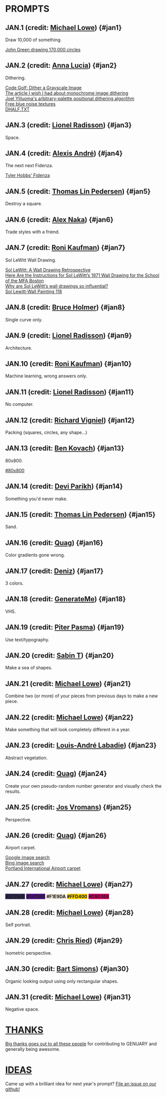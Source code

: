 # PROMPTS

## JAN.1 <span class="credit">(credit: [Michael Lowe](https://twitter.com/mrjlowe))</span> {#jan1}

Draw 10,000 of something.

[John Green drawing 170,000 circles](https://www.youtube.com/watch?v=ILMEVnVD8m8)  

## JAN.2 <span class="credit">(credit: [Anna Lucia](https://twitter.com/annaluciacodes))</span> {#jan2}

Dithering.

[Code Golf: Dither a Grayscale Image](https://codegolf.stackexchange.com/questions/26554/dither-a-grayscale-image)  
[The article I wish I had about monochrome image dithering](https://surma.dev/things/ditherpunk/)  
[Joel Yliluoma's arbitrary-palette positional dithering algorithm](https://bisqwit.iki.fi/story/howto/dither/jy/)  
[Free blue noise textures](http://momentsingraphics.de/BlueNoise.html)  
[DHALF.TXT](http://web.archive.org/web/20190316064436/http://www.efg2.com/Lab/Library/ImageProcessing/DHALF.TXT)  

## JAN.3 <span class="credit">(credit: [Lionel Radisson](https://twitter.com/makIO135/))</span> {#jan3}

Space.

## JAN.4 <span class="credit">(credit: [Alexis André](https://twitter.com/macTuitui))</span> {#jan4}

The next next Fidenza.

[Tyler Hobbs' Fidenza](https://tylerxhobbs.com/fidenza)  

## JAN.5 <span class="credit">(credit: [Thomas Lin Pedersen](https://twitter.com/thomasp85))</span> {#jan5}

Destroy a square.

## JAN.6 <span class="credit">(credit: [Alex Naka](https://www.instagram.com/bb_bygones))</span> {#jan6}

Trade styles with a friend.

## JAN.7 <span class="credit">(credit: [Roni Kaufman](https://twitter.com/KaufmanRoni))</span> {#jan7}

Sol LeWitt Wall Drawing.

[Sol LeWitt: A Wall Drawing Retrospective](https://massmoca.org/sol-lewitt/)  
[Here Are the Instructions for Sol LeWitt’s 1971 Wall Drawing for the School of the MFA Boston](https://observer.com/2012/10/here-are-the-instructions-for-sol-lewitts-1971-wall-drawing-for-the-school-of-the-mfa-boston/)  
[Why are Sol LeWitt’s wall drawings so influential?](https://publicdelivery.org/sol-lewitt-wall-drawings/)  
[Sol Lewitt-Wall Painting 118](https://illmindofryza1.wordpress.com/2016/08/17/sol-lewitt-wall-painting-118/)  

## JAN.8 <span class="credit">(credit: [Bruce Holmer](https://twitter.com/bruceHolmer))</span> {#jan8}

Single curve only.

## JAN.9 <span class="credit">(credit: [Lionel Radisson](https://twitter.com/makIO135/))</span> {#jan9}

Architecture.

## JAN.10 <span class="credit">(credit: [Roni Kaufman](https://twitter.com/KaufmanRoni))</span> {#jan10}

Machine learning, wrong answers only.

## JAN.11 <span class="credit">(credit: [Lionel Radisson](https://twitter.com/makIO135/))</span> {#jan11}

No computer.

## JAN.12 <span class="credit">(credit: [Richard Vigniel](https://twitter.com/rvig_art))</span> {#jan12}

Packing (squares, circles, any shape…)

## JAN.13 <span class="credit">(credit: [Ben Kovach](https://twitter.com/bendotk))</span> {#jan13}

80x800.

[#80x800](https://twitter.com/hashtag/800x80)  

## JAN.14 <span class="credit">(credit: [Devi Parikh](https://twitter.com/deviparikh))</span> {#jan14}

Something you'd never make.

## JAN.15 <span class="credit">(credit: [Thomas Lin Pedersen](https://twitter.com/thomasp85))</span> {#jan15}

Sand.

## JAN.16 <span class="credit">(credit: [Quag](https://www.instagram.com/quagnz))</span> {#jan16}

Color gradients gone wrong.

## JAN.17 <span class="credit">(credit: [Deniz](https://twitter.com/ojelibalon))</span> {#jan17}

3 colors.

## JAN.18 <span class="credit">(credit: [GenerateMe](https://twitter.com/generateme_blog))</span> {#jan18}

VHS.

## JAN.19 <span class="credit">(credit: [Piter Pasma](https://twitter.com/piterpasma))</span> {#jan19}

Use text/typography.

## JAN.20 <span class="credit">(credit: [Sabin T](https://twitter.com/artbysabin))</span> {#jan20}

Make a sea of shapes.

## JAN.21 <span class="credit">(credit: [Michael Lowe](https://twitter.com/mrjlowe))</span> {#jan21}

Combine two (or more) of your pieces from previous days to make a new piece.

## JAN.22 <span class="credit">(credit: [Michael Lowe](https://twitter.com/mrjlowe))</span> {#jan22}

Make something that will look completely different in a year.

## JAN.23 <span class="credit">(credit: [Louis-André Labadie](https://twitter.com/lalabadie))</span> {#jan23}

Abstract vegetation.

## JAN.24 <span class="credit">(credit: [Quag](https://www.instagram.com/quagnz))</span> {#jan24}

Create your own pseudo-random number generator and visually check the results.

## JAN.25 <span class="credit">(credit: [Jos Vromans](https://twitter.com/josVromans))</span> {#jan25}

Perspective.

## JAN.26 <span class="credit">(credit: [Quag](https://www.instagram.com/quagnz))</span> {#jan26}

Airport carpet.

[Google image search](https://www.google.com/search?q=airport+carpet&tbm=isch)  
[Bing image search](https://www.bing.com/images/search?q=airport+carpet)  
[Portland International Airport carpet](https://en.wikipedia.org/wiki/Portland_International_Airport_carpet)  

## JAN.27 <span class="credit">(credit: [Michael Lowe](https://twitter.com/mrjlowe))</span> {#jan27}

<b style="background-color: #2E294E">#2E294E</b>
<b style="background-color: #541388">#541388</b>
<b style="background-color: #F1E9DA; color:#161616">#F1E9DA</b>
<b style="background-color: #FFD400">#FFD400</b>
<b style="background-color: #D90368">#D90368</b>

## JAN.28 <span class="credit">(credit: [Michael Lowe](https://twitter.com/mrjlowe))</span> {#jan28}

Self portrait.

## JAN.29 <span class="credit">(credit: [Chris Ried](https://www.twitter.com/generativecoll))</span> {#jan29}

Isometric perspective.

## JAN.30 <span class="credit">(credit: [Bart Simons](https://twitter.com/Unordered__list))</span> {#jan30}

Organic looking output using only rectangular shapes.

## JAN.31 <span class="credit">(credit: [Michael Lowe](https://twitter.com/mrjlowe))</span> {#jan31}

Negative space.

# [THANKS](thanks)

[Big thanks goes out to all these people](thanks) for contributing to GENUARY and generally being awesome.

# [IDEAS](https://github.com/genuary2022/genuary2022.github.io/issues/3)

Came up with a brilliant idea for next year's prompt? [File an issue on our github!](https://github.com/genuary2022/genuary2022.github.io/issues/3)

<script>
    function setHighlight () {
        const now = new Date();
        // The if statement makes sure we only highlight days in January 2022
        if (now.getFullYear() !== 2022 || now.getMonth() !== 0) return;
        const hash = "#jan" + now.getDate();
        if (!document.location.hash) document.location = hash;
        document.querySelector(hash).classList.add("today");
    }

    // Make sure we aren't trying to do this before
    // the browser has loaded the whole page
    addEventListener('load', setHighlight);
</script>
